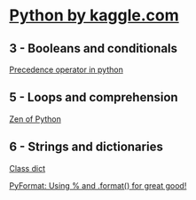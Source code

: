 
# [Python by kaggle.com](https://www.kaggle.com/learn/python)

## 3 - Booleans and conditionals
[Precedence operator in python](https://docs.python.org/3/reference/expressions.html#operator-precedence)

## 5 - Loops and comprehension
[Zen of Python](https://en.wikipedia.org/wiki/Zen_of_Python)

## 6 - Strings and dictionaries
[Class dict](https://docs.python.org/3/library/stdtypes.html#dict)

[PyFormat: Using % and .format() for great good!](https://pyformat.info/)
